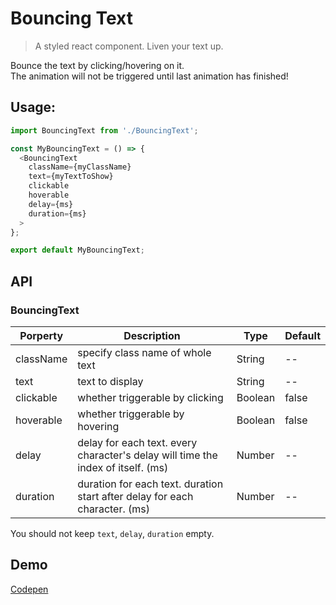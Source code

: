Bouncing Text
===

> A styled react component. Liven your text up.

Bounce the text by clicking/hovering on it.  
The animation will not be triggered until last animation has finished!

## Usage:

```js
import BouncingText from './BouncingText';

const MyBouncingText = () => {
  <BouncingText
    className={myClassName}
    text={myTextToShow} 
    clickable
    hoverable 
    delay={ms} 
    duration={ms}
  >
};

export default MyBouncingText;

```

## API

### BouncingText

| Porperty | Description | Type | Default |
| -------- | -------- | -------- | -- |
| className | specify class name of whole text | String     | -- |
| text | text to display | String    | -- |
| clickable | whether triggerable by clicking | Boolean    | false |
| hoverable | whether triggerable by hovering     | Boolean     | false |
| delay | delay for each text. every character's delay will time the index of itself. (ms) | Number   | -- |
| duration | duration for each text. duration start after delay for each character. (ms)  | Number    | -- |

You should not keep `text`, `delay`, `duration` empty.

## Demo

[Codepen](https://codepen.io/sh1zuku/pen/bvWQRZ)
